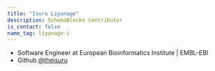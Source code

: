 ```yaml
---
title: "Isuru Liyanage"
description: SchemaBlocks Contributor
is_contact: false
name_tag: liyanage-i
---
```


* Software Engineer at European Bioinformatics Institute | EMBL-EBI
* Github [@theisuru](https://github.com/theisuru)

